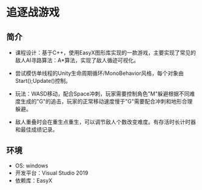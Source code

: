 # 追逐战游戏

## 简介

- 课程设计：基于C++，使用EasyX图形库实现的一款游戏，主要实现了常见的敌人AI寻路算法：A*算法，实现了敌人循迹可视化。
- 尝试模仿单线程的Unity生命周期循环/MonoBehavior风格，每个对象由Start();Update()控制。 

- 玩法：WASD移动，配合Space冲刺，玩家需要控制角色"M"躲避根据不同难度生成的"G"的追击，玩家的正常移动速度慢于"G"需要配合冲刺和地形合理躲避。

- 敌人重叠时会在重生点重生，可以调节敌人个数改变难度。有存活时长计时器和最佳成绩记录。

## 环境

- OS: windows
- 开发平台：Visual Studio 2019
- 依赖库：EasyX

